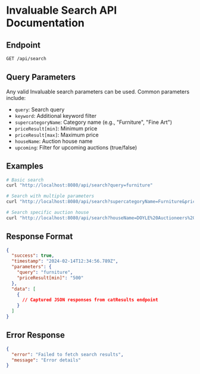 # Invaluable Search API Documentation

## Endpoint

```bash
GET /api/search
```

## Query Parameters

Any valid Invaluable search parameters can be used. Common parameters include:

- `query`: Search query
- `keyword`: Additional keyword filter
- `supercategoryName`: Category name (e.g., "Furniture", "Fine Art")
- `priceResult[min]`: Minimum price
- `priceResult[max]`: Maximum price
- `houseName`: Auction house name
- `upcoming`: Filter for upcoming auctions (true/false)

## Examples

```bash
# Basic search
curl "http://localhost:8080/api/search?query=furniture"

# Search with multiple parameters
curl "http://localhost:8080/api/search?supercategoryName=Furniture&priceResult[min]=500&priceResult[max]=5000"

# Search specific auction house
curl "http://localhost:8080/api/search?houseName=DOYLE%20Auctioneers%20%26%20Appraisers&query=antique"
```

## Response Format

```json
{
  "success": true,
  "timestamp": "2024-02-14T12:34:56.789Z",
  "parameters": {
    "query": "furniture",
    "priceResult[min]": "500"
  },
  "data": [
    {
      // Captured JSON responses from catResults endpoint
    }
  ]
}
```

## Error Response

```json
{
  "error": "Failed to fetch search results",
  "message": "Error details"
}
```